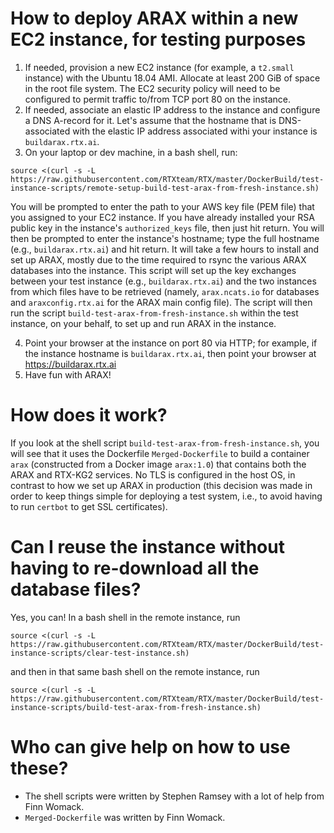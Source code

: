 # How to deploy ARAX within a new EC2 instance, for testing purposes

1. If needed, provision a new EC2 instance (for example, a `t2.small` instance) with the Ubuntu 18.04 AMI. Allocate at least 200 GiB
of space in the root file system. The EC2 security policy will need to be configured to permit traffic to/from TCP port 80 on the instance.
2. If needed, associate an elastic IP address to the instance and configure a DNS A-record for it. Let's assume that
the hostname that is DNS-associated with the elastic IP address associated withi your instance is `buildarax.rtx.ai`.
3. On your laptop or dev machine, in a bash shell, run:
```
source <(curl -s -L https://raw.githubusercontent.com/RTXteam/RTX/master/DockerBuild/test-instance-scripts/remote-setup-build-test-arax-from-fresh-instance.sh)
```
You will be prompted to enter the path to your AWS key file (PEM file) that you assigned to your EC2 instance.
If you have already installed your RSA public key in the instance's `authorized_keys` file, then just hit return.
You will then be prompted to enter the instance's hostname; type the full hostname (e.g., `buildarax.rtx.ai`) and 
hit return. It will take a few hours to install and set up ARAX, mostly due to the time required to rsync the
various ARAX databases into the instance. This script will set up the key exchanges between your test instance
(e.g., `buildarax.rtx.ai`) and the two instances from which files have to be retrieved (namely, `arax.ncats.io` for
databases and `araxconfig.rtx.ai` for the ARAX main config file). The script will then run the script 
`build-test-arax-from-fresh-instance.sh` within the test instance, on your behalf, to set up and run ARAX in the instance.

4. Point your browser at the instance on port 80 via HTTP; for example, if the instance hostname is
`buildarax.rtx.ai`, then point your browser at https://buildarax.rtx.ai
5. Have fun with ARAX!

# How does it work?

If you look at the shell script `build-test-arax-from-fresh-instance.sh`, you
will see that it uses the Dockerfile `Merged-Dockerfile` to build a container
`arax` (constructed from a Docker image `arax:1.0`) that contains both the ARAX
and RTX-KG2 services. No TLS is configured in the host OS, in contrast to how we
set up ARAX in production (this decision was made in order to keep things simple
for deploying a test system, i.e., to avoid having to run `certbot` to get SSL
certificates).

# Can I reuse the instance without having to re-download all the database files?

Yes, you can!  In a bash shell in the remote instance, run
```
source <(curl -s -L https://raw.githubusercontent.com/RTXteam/RTX/master/DockerBuild/test-instance-scripts/clear-test-instance.sh)
```
and then in that same bash shell on the remote instance, run
```
source <(curl -s -L https://raw.githubusercontent.com/RTXteam/RTX/master/DockerBuild/test-instance-scripts/build-test-arax-from-fresh-instance.sh)
```

# Who can give help on how to use these?

- The shell scripts were written by Stephen Ramsey with a lot of help from Finn Womack.
- `Merged-Dockerfile` was written by Finn Womack.


